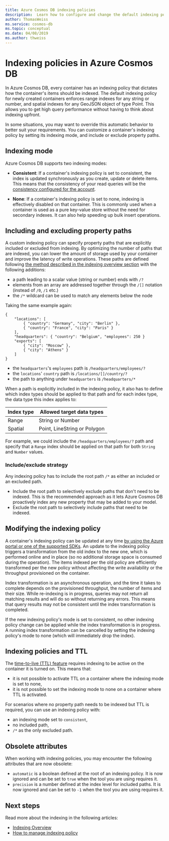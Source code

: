 ```yaml
---
title: Azure Cosmos DB indexing policies
description:  Learn how to configure and change the default indexing policy for automatic indexing and greater performance in Azure Cosmos DB.
author: ThomasWeiss
ms.service: cosmos-db
ms.topic: conceptual
ms.date: 04/08/2019
ms.author: thweiss
---
```


# Indexing policies in Azure Cosmos DB

In Azure Cosmos DB, every container has an indexing policy that dictates how the container's items should be indexed. The default indexing policy for newly created containers enforces range indexes for any string or number, and spatial indexes for any GeoJSON object of type Point. This allows you to get high query performance without having to think about indexing upfront.

In some situations, you may want to override this automatic behavior to better suit your requirements. You can customize a container's indexing policy by setting its indexing mode, and include or exclude property paths.

## Indexing mode

Azure Cosmos DB supports two indexing modes:

- **Consistent**: If a container's indexing policy is set to consistent, the index is updated synchronously as you create, update or delete items. This means that the consistency of your read queries will be the [consistency configured for the account](consistency-levels.md).

- **None**: If a container's indexing policy is set to none, indexing is effectively disabled on that container. This is commonly used when a container is used as a pure key-value store without the need for secondary indexes. It can also help speeding up bulk insert operations.

## Including and excluding property paths

A custom indexing policy can specify property paths that are explicitly included or excluded from indexing. By optimizing the number of paths that are indexed, you can lower the amount of storage used by your container and improve the latency of write operations. These paths are defined following [the method described in the indexing overview section](index-overview.md#from-trees-to-property-paths) with the following additions:

- a path leading to a scalar value (string or number) ends with `/?`
- elements from an array are addressed together through the `/[]` notation (instead of `/0`, `/1` etc.)
- the `/*` wildcard can be used to match any elements below the node

Taking the same example again:

    {
        "locations": [
            { "country": "Germany", "city": "Berlin" },
            { "country": "France", "city": "Paris" }
        ],
        "headquarters": { "country": "Belgium", "employees": 250 }
        "exports": [
            { "city": "Moscow" },
            { "city": "Athens" }
        ]
    }

- the `headquarters`'s `employees` path is `/headquarters/employees/?`
- the `locations`' `country` path is `/locations/[]/country/?`
- the path to anything under `headquarters` is `/headquarters/*`

When a path is explicitly included in the indexing policy, it also has to define which index types should be applied to that path and for each index type, the data type this index applies to:

| Index type | Allowed target data types |
| --- | --- |
| Range | String or Number |
| Spatial | Point, LineString or Polygon |

For example, we could include the `/headquarters/employees/?` path and specify that a `Range` index should be applied on that path for both `String` and `Number` values.

### Include/exclude strategy

Any indexing policy has to include the root path `/*` as either an included or an excluded path.

- Include the root path to selectively exclude paths that don't need to be indexed. This is the recommended approach as it lets Azure Cosmos DB proactively index any new property that may be added to your model.
- Exclude the root path to selectively include paths that need to be indexed.

## Modifying the indexing policy

A container's indexing policy can be updated at any time [by using the Azure portal or one of the supported SDKs](how-to-manage-indexing-policy.md). An update to the indexing policy triggers a transformation from the old index to the new one, which is performed online and in place (so no additional storage space is consumed during the operation). The items indexed per the old policy are efficiently transformed per the new policy without affecting the write availability or the throughput provisioned on the container.

Index transformation is an asynchronous operation, and the time it takes to complete depends on the provisioned throughput, the number of items and their size. While re-indexing is in progress, queries may not return all matching results and will do so without returning any errors. This means that query results may not be consistent until the index transformation is completed.

If the new indexing policy's mode is set to consistent, no other indexing policy change can be applied while the index transformation is in progress. A running index transformation can be cancelled by setting the indexing policy's mode to none (which will immediately drop the index).

## Indexing policies and TTL

The [time-to-live (TTL) feature](time-to-live.md) requires indexing to be active on the container it is turned on. This means that:

- it is not possible to activate TTL on a container where the indexing mode is set to none,
- it is not possible to set the indexing mode to none on a container where TTL is activated.

For scenarios where no property path needs to be indexed but TTL is required, you can use an indexing policy with:

- an indexing mode set to `consistent`,
- no included path,
- `/*` as the only excluded path.

## Obsolete attributes

When working with indexing policies, you may encounter the following attributes that are now obsolete:

- `automatic` is a boolean defined at the root of an indexing policy. It is now ignored and can be set to `true` when the tool you are using requires it.
- `precision` is a number defined at the index level for included paths. It is now ignored and can be set to `-1` when the tool you are using requires it.

## Next steps

Read more about the indexing in the following articles:

- [Indexing Overview](index-overview.md)
- [How to manage indexing policy](how-to-manage-indexing-policy.md)
